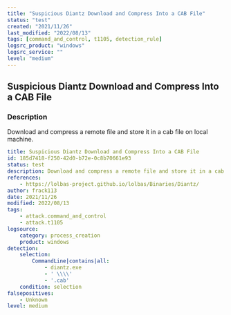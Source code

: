```yaml
---
title: "Suspicious Diantz Download and Compress Into a CAB File"
status: "test"
created: "2021/11/26"
last_modified: "2022/08/13"
tags: [command_and_control, t1105, detection_rule]
logsrc_product: "windows"
logsrc_service: ""
level: "medium"
---
```


## Suspicious Diantz Download and Compress Into a CAB File

### Description

Download and compress a remote file and store it in a cab file on local machine.

```yml
title: Suspicious Diantz Download and Compress Into a CAB File
id: 185d7418-f250-42d0-b72e-0c8b70661e93
status: test
description: Download and compress a remote file and store it in a cab file on local machine.
references:
    - https://lolbas-project.github.io/lolbas/Binaries/Diantz/
author: frack113
date: 2021/11/26
modified: 2022/08/13
tags:
    - attack.command_and_control
    - attack.t1105
logsource:
    category: process_creation
    product: windows
detection:
    selection:
        CommandLine|contains|all:
            - diantz.exe
            - ' \\\\'
            - '.cab'
    condition: selection
falsepositives:
    - Unknown
level: medium

```

